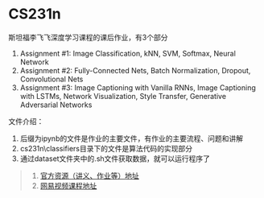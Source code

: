 # CS231n

斯坦福李飞飞深度学习课程的课后作业，有3个部分

1. Assignment #1: Image Classification, kNN, SVM, Softmax, Neural Network
2. Assignment #2: Fully-Connected Nets, Batch Normalization, Dropout, Convolutional Nets
3. Assignment #3: Image Captioning with Vanilla RNNs, Image Captioning with LSTMs, Network Visualization, Style Transfer, Generative Adversarial Networks

文件介绍：

1. 后缀为ipynb的文件是作业的主要文件，有作业的主要流程、问题和讲解
2. cs231n\classifiers目录下的文件是算法代码的实现部分
3. 通过dataset文件夹中的.sh文件获取数据，就可以运行程序了

> 1. [官方资源（讲义、作业等）地址](http://cs231n.github.io/)
> 2. [网易视频课程地址](http://study.163.com/course/courseMain.htm?courseId=1003223001)
